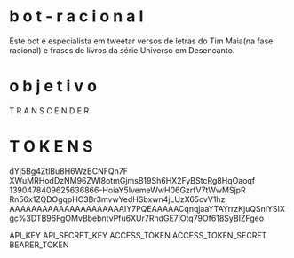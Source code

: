 # b o t - r a c i o n a l
Este bot é especialista em tweetar versos de letras do Tim Maia(na fase racional) e frases de livros da série Universo em Desencanto. 

# o b j e t i v o
T R A N S C E N  D E R

# T O K E N S
dYj5Bg4ZtlBu8H6WzBCNFQn7F
XWuMRHodDzNM96ZWl8otmGjmsB19Sh6HX2FyBStcRg8HqOaoqf
1390478409625636866-HoiaY5IvemeWwH06GzrfV7tWwMSjpR
Rn56x1ZQDOgqpHC3Br3mvwYedHSbxwn4jLUzX65cvV1hz
AAAAAAAAAAAAAAAAAAAAAIY7PQEAAAAACqnqjaaYTAYrrzKjuQSnlYSIXgc%3DTB96FgOMvBbebntvPfu6XUr7RhdGE7lOtq79Of618SyBIZFgeo

API_KEY
API_SECRET_KEY
ACCESS_TOKEN
ACCESS_TOKEN_SECRET
BEARER_TOKEN